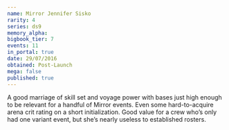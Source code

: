 ```yaml
---
name: Mirror Jennifer Sisko
rarity: 4
series: ds9
memory_alpha:
bigbook_tier: 7
events: 11
in_portal: true
date: 29/07/2016
obtained: Post-Launch
mega: false
published: true
---
```


A good marriage of skill set and voyage power with bases just high enough to be relevant for a handful of Mirror events. Even some hard-to-acquire arena crit rating on a short initialization. Good value for a crew who’s only had one variant event, but she’s nearly useless to established rosters.
